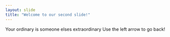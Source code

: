 ```yaml
---
layout: slide
title: "Welcome to our second slide!"
---
```

Your ordinary is someone elses extraordinary
Use the left arrow to go back!
